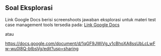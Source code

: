 ## Soal Eksplorasi
Link Google Docs berisi screenshoots jawaban eksplorasi untuk materi test case management tools tersedia pada: [Link Google Docs ](https://docs.google.com/document/d/1qGF9JWiVg_y1cBhoXA8ssUbLcLwFw-wu0l8Q-btbsVg/edit?usp=sharing)

atau 

https://docs.google.com/document/d/1qGF9JWiVg_y1cBhoXA8ssUbLcLwFw-wu0l8Q-btbsVg/edit?usp=sharing